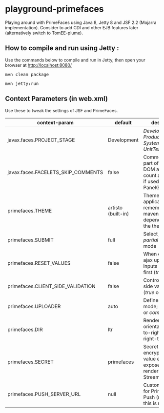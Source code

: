 # playground-primefaces
Playing around with PrimeFaces using Java 8, Jetty 8 and JSF 2.2 (Mojarra implementation).
Consider to add CDI and other EJB features later (alternatively switch to TomEE-plume).

## How to compile and run using Jetty :
Use the commands below to compile and run in Jetty, then open your browser at [http://localhost:8080/](http://localhost:8080/)

<pre>mvn clean package</pre>
<pre>mvn jetty:run</pre>

## Context Parameters (in web.xml)
Use these *<context-param/>* to tweak the settings of JSF and PrimeFaces.

| context-param | default | description |
| ------------- | ------- | ----------- |
| javax.faces.PROJECT_STAGE | Development | *Development*, *Production*, *SystemTest*, *UnitTest* |
| javax.faces.FACELETS_SKIP_COMMENTS | false | Comments are part of the XHTML DOM and would count as a column if used in PanelGrid etc |
| primefaces.THEME | artisto (built-in) | Theme of the application, remember to add maven dependency for the theme jar |
| primefaces.SUBMIT | full | Select *full* or *partial* ajax submit mode |
| primefaces.RESET_VALUES | false | When enabled, ajax updated inputs are reset first (*true* or *false*) |
| primefaces.CLIENT_SIDE_VALIDATION | false | Controls client side validatation (*true* or *false*) |
| primefaces.UPLOADER | auto | Defines uploader mode; *auto*, *native* or *commons* |
| primefaces.DIR | ltr | Rendering orientation left-to-right (*ltr*) og right-to-left (*rtl*) |
| primefaces.SECRET | primefaces | Secret key to encrypt-decrypt value expressions exposed in rendering StreamedContents |
| primefaces.PUSH_SERVER_URL | null | Custom server url for PrimeFaces Push (not sure if this is used in 5.x) |

